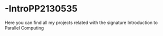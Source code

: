 # -IntroPP2130535
Here you can find all my projects related with the signature Introduction to Parallel Computing
